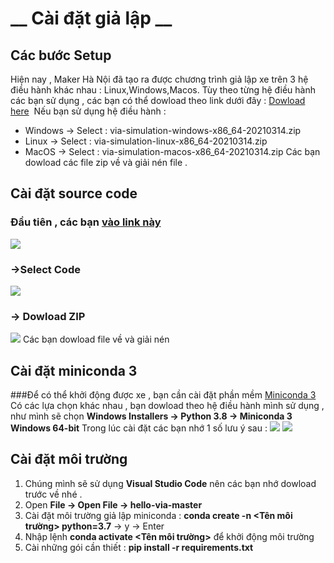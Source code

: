 # __ Cài đặt giả lập __
## Các bước Setup
Hiện nay , Maker Hà Nội đã tạo ra được chương trình giả lập xe  trên 3 hệ điều hành khác nhau : Linux,Windows,Macos.
Tùy theo từng hệ điều hành các bạn sử dụng , các bạn có thể dowload theo link dưới đây : [Dowload here](https://github.com/makerhanoi/via-simulation-jeep/releases/tag/v0.1-alpha "Github Maker Hanoi")
![]()
Nếu bạn sử dụng hệ điều hành : 
* Windows -> Select : via-simulation-windows-x86_64-20210314.zip
* Linux -> Select : via-simulation-linux-x86_64-20210314.zip
* MacOS -> Select : via-simulation-macos-x86_64-20210314.zip
Các bạn dowload các file zip về và giải nén file . 

## Cài đặt source code 
### Đầu tiên , các bạn [vào link này](https://github.com/makerhanoi/hello-via)
![](https://i.imgur.com/Usr2cTl.png)
### ->Select **Code** 
![](https://i.imgur.com/TUG9FiX.png)
### -> **Dowload ZIP**
![](blob:https://imgur.com/ecc156f9-d87c-46c7-bde1-ab7844a46306)
Các bạn dowload file về và giải nén 

## Cài đặt miniconda 3
###Để có thể khởi động được xe , bạn cần cài đặt phần mềm [Miniconda 3](https://docs.conda.io/en/latest/miniconda.html)
Có các lựa chọn khác nhau , bạn dowload theo hệ điều hành mình sử dụng , như mình sẽ chọn **Windows Installers -> Python 3.8 -> Miniconda 3 Windows 64-bit**
Trong lúc cài đặt các bạn nhớ 1 số lưu ý sau : 
![](https://imgur.com/aSkRwc7)
![](https://imgur.com/VpDTeSq)

## Cài đặt môi trường 


1. Chúng mình sẽ sử dụng **Visual Studio Code** nên các bạn nhớ dowload trước về nhé .
2. Open **File -> Open File -> hello-via-master**
3. Cài đặt môi trường giả lập miniconda : **conda create -n <Tên môi trường> python=3.7** -> y -> Enter
4. Nhập lệnh **conda activate <Tên môi trường>** để khởi động môi trường
5. Cài những gói cần thiết : **pip install -r requirements.txt**
